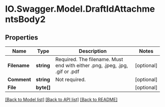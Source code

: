 # IO.Swagger.Model.DraftIdAttachmentsBody2

## Properties

 Name         | Type       | Description                                                                  | Notes
--------------|------------|------------------------------------------------------------------------------|------------
 **Filename** | **string** | Required. The filename. Must end with either .png, .jpeg, .jpg, .gif or .pdf | [optional]
 **Comment**  | **string** | Not required.                                                                | [optional]
 **File**     | **byte[]** |                                                                              | [optional]

[[Back to Model list]](../README.md#documentation-for-models) [[Back to API list]](../README.md#documentation-for-api-endpoints) [[Back to README]](../README.md)

